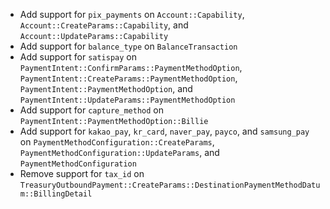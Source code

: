 * Add support for `pix_payments` on `Account::Capability`, `Account::CreateParams::Capability`, and `Account::UpdateParams::Capability`
* Add support for `balance_type` on `BalanceTransaction`
* Add support for `satispay` on `PaymentIntent::ConfirmParams::PaymentMethodOption`, `PaymentIntent::CreateParams::PaymentMethodOption`, `PaymentIntent::PaymentMethodOption`, and `PaymentIntent::UpdateParams::PaymentMethodOption`
* Add support for `capture_method` on `PaymentIntent::PaymentMethodOption::Billie`
* Add support for `kakao_pay`, `kr_card`, `naver_pay`, `payco`, and `samsung_pay` on `PaymentMethodConfiguration::CreateParams`, `PaymentMethodConfiguration::UpdateParams`, and `PaymentMethodConfiguration`
* Remove support for `tax_id` on `TreasuryOutboundPayment::CreateParams::DestinationPaymentMethodDatum::BillingDetail`